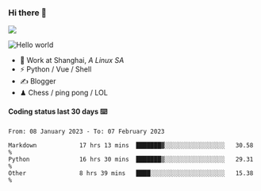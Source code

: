 ### Hi there 👋
![](https://komarev.com/ghpvc/?username=Xuhandsome)


<img src="https://github-readme-stats.vercel.app/api?username=XuHandsome&show_icons=true&theme=merko" alt="Hello world">

<br/>

- 🍻  Work at Shanghai, _A Linux SA_
- ⚡  Python / Vue / Shell
- ✍️  Blogger
- ♟  Chess / ping pong / LOL

#### Coding status last 30 days ⌨️

<!--START_SECTION:waka-->

```text
From: 08 January 2023 - To: 07 February 2023

Markdown            17 hrs 13 mins  ███████▓░░░░░░░░░░░░░░░░░   30.58 %
Python              16 hrs 30 mins  ███████▒░░░░░░░░░░░░░░░░░   29.31 %
Other               8 hrs 39 mins   ████░░░░░░░░░░░░░░░░░░░░░   15.38 %
```

<!--END_SECTION:waka-->
